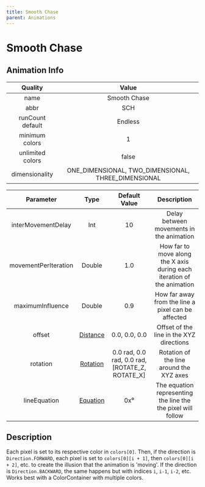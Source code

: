 ```yaml
---
title: Smooth Chase
parent: Animations
---
```


<!-- THIS FILE IS AUTOMATICALLY GENERATED -->
<!-- MAKE CHANGES TO THE AnimationInfo INSTANCE ASSOCIATED WITH THIS ANIMATION -->

# Smooth Chase

## Animation Info

|Quality|Value|
|:-:|:-:|
|name|Smooth Chase|
|abbr|SCH|
|runCount default|Endless|
|minimum colors|1|
|unlimited colors|false|
|dimensionality|ONE_DIMENSIONAL, TWO_DIMENSIONAL, THREE_DIMENSIONAL|

|Parameter|Type|Default Value|Description|
|:-:|:-:|:-:|:-:|
|interMovementDelay|Int|10|Delay between movements in the animation|
|movementPerIteration|Double|1.0|How far to move along the X axis during each iteration of the animation|
|maximumInfluence|Double|0.9|How far away from the line a pixel can be affected|
|offset|[Distance](core/new-animations.html#distance)|0.0, 0.0, 0.0|Offset of the line in the XYZ directions|
|rotation|[Rotation](core/new-animations.html#rotation)|0.0 rad, 0.0 rad, 0.0 rad, [ROTATE_Z, ROTATE_X]|Rotation of the line around the XYZ axes|
|lineEquation|[Equation](core/new-animations.html#equation)|0x⁰|The equation representing the line the the pixel will follow|

## Description
Each pixel is set to its respective color in `colors[0]`.
Then, if the direction is `Direction.FORWARD`, each pixel is set to `colors[0][i + 1]`, then `colors[0][i + 2]`, etc. to create the illusion that the animation is 'moving'.
If the direction is `Direction.BACKWARD`, the same happens but with indices `i`, `i-1`, `i-2`, etc.
Works best with a ColorContainer with multiple colors.

